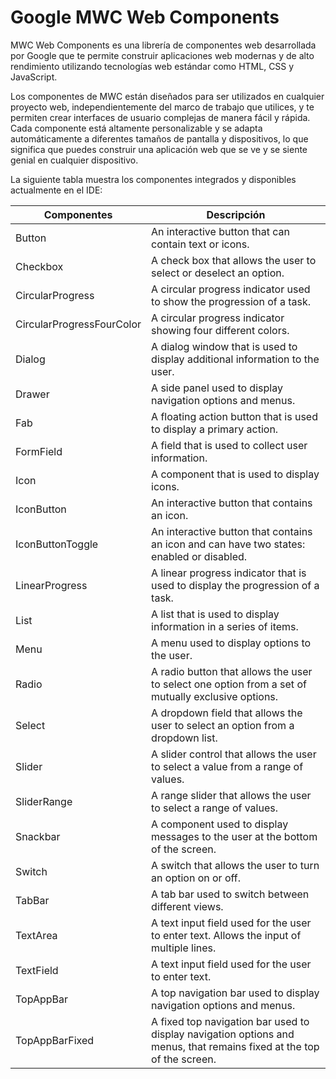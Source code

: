 # Google MWC Web Components

MWC Web Components es una librería de componentes web desarrollada por Google que te permite construir aplicaciones web modernas y de alto rendimiento utilizando tecnologías web estándar como HTML, CSS y JavaScript.

Los componentes de MWC están diseñados para ser utilizados en cualquier proyecto web, independientemente del marco de trabajo que utilices, y te permiten crear interfaces de usuario complejas de manera fácil y rápida. Cada componente está altamente personalizable y se adapta automáticamente a diferentes tamaños de pantalla y dispositivos, lo que significa que puedes construir una aplicación web que se ve y se siente genial en cualquier dispositivo.

La siguiente tabla muestra los componentes integrados y disponibles actualmente en el IDE:

| Componentes               | Descripción                                                                                                           |
| ------------------------- | --------------------------------------------------------------------------------------------------------------------- |
| Button                    | An interactive button that can contain text or icons.                                                                 |
| Checkbox                  | A check box that allows the user to select or deselect an option.                                                     |
| CircularProgress          | A circular progress indicator used to show the progression of a task.                                                 |
| CircularProgressFourColor | A circular progress indicator showing four different colors.                                                          |
| Dialog                    | A dialog window that is used to display additional information to the user.                                           |
| Drawer                    | A side panel used to display navigation options and menus.                                                            |
| Fab                       | A floating action button that is used to display a primary action.                                                    |
| FormField                 | A field that is used to collect user information.                                                                     |
| Icon                      | A component that is used to display icons.                                                                            |
| IconButton                | An interactive button that contains an icon.                                                                          |
| IconButtonToggle          | An interactive button that contains an icon and can have two states: enabled or disabled.                             |
| LinearProgress            | A linear progress indicator that is used to display the progression of a task.                                        |
| List                      | A list that is used to display information in a series of items.                                                      |
| Menu                      | A menu used to display options to the user.                                                                           |
| Radio                     | A radio button that allows the user to select one option from a set of mutually exclusive options.                    |
| Select                    | A dropdown field that allows the user to select an option from a dropdown list.                                       |
| Slider                    | A slider control that allows the user to select a value from a range of values.                                       |
| SliderRange               | A range slider that allows the user to select a range of values.                                                      |
| Snackbar                  | A component used to display messages to the user at the bottom of the screen.                                         |
| Switch                    | A switch that allows the user to turn an option on or off.                                                            |
| TabBar                    | A tab bar used to switch between different views.                                                                     |
| TextArea                  | A text input field used for the user to enter text. Allows the input of multiple lines.                               |
| TextField                 | A text input field used for the user to enter text.                                                                   |
| TopAppBar                 | A top navigation bar used to display navigation options and menus.                                                    |
| TopAppBarFixed            | A fixed top navigation bar used to display navigation options and menus, that remains fixed at the top of the screen. |
